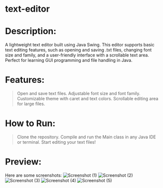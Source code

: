 # text-editor
# Description:
A lightweight text editor built using Java Swing. This editor supports basic text editing features, such as opening and saving .txt files, changing font size and family, and a user-friendly interface with a scrollable text area. Perfect for learning GUI programming and file handling in Java.

# Features:
>Open and save text files.
>Adjustable font size and font family.
>Customizable theme with caret and text colors.
>Scrollable editing area for large files.

# How to Run:
>Clone the repository.
>Compile and run the Main class in any Java IDE or terminal.
>Start editing your text files!

# Preview:
Here are some screenshots:
![Screenshot (1)](https://github.com/user-attachments/assets/c600e080-451a-487b-ad61-b0a87b80b23d)
![Screenshot (2)](https://github.com/user-attachments/assets/25c916e1-4e6e-4c8b-9a90-12e2c9c63fec)
![Screenshot (3)](https://github.com/user-attachments/assets/20c0fe27-ab67-4b19-8fd2-ede1643a8f38)
![Screenshot (4)](https://github.com/user-attachments/assets/00cb6256-7476-4a11-b5e3-606ac0da657f)
![Screenshot (5)](https://github.com/user-attachments/assets/afef0985-172e-4477-9027-b3190360b47b)




